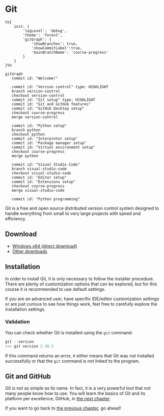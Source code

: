 # Git

```mermaid
%%{
    init: {
        'logLevel': 'debug',
        'theme': 'forest',
        'gitGraph': {
            'showBranches': true,
            'showCommitLabel':true,
            'mainBranchName': 'course-progress'
        }
    }
}%%

gitGraph
   commit id: "Welcome!"

   commit id: "Version control" type: HIGHLIGHT
   branch version-control
   checkout version-control
   commit id: "Git setup" type: HIGHLIGHT
   commit id: "Git and GitHub features"
   commit id: "GitHub Desktop setup"
   checkout course-progress
   merge version-control

   commit id: "Python setup"
   branch python
   checkout python
   commit id: "Interpreter setup"
   commit id: "Package manager setup"
   commit id: "Virtual environment setup"
   checkout course-progress
   merge python

   commit id: "Visual Studio Code"
   branch visual-studio-code
   checkout visual-studio-code
   commit id: "Editor setup"
   commit id: "Extensions setup"
   checkout course-progress
   merge visual-studio-code

   commit id: "Python programming"
```

Git is a free and open source distributed version control system designed to handle everything from small to very large projects with speed and efficiency.

## Download

* [Windows x64 (direct download)](https://github.com/git-for-windows/git/releases/download/v2.39.2.windows.1/Git-2.39.2-64-bit.exe)
* [Other downloads](https://git-scm.com/downloads)

## Installation

In order to install Git, it is only necessary to follow the installer procedure. There are plenty of customization options that can be explored, but for this course it is recommended to use default settings.

If you are an advanced user, have specific IDE/editor customization settings or are just curious to see how things work, feel free to carefully explore the installation settings.

### Validation

You can check whether Git is installed using the `git` command:

```powershell
git --version
>>> git version 2.39.2
```

If this command returns an error, it either means that Git was not installed successfully or that the `git` command is not linked to the program.

## Git and GitHub

Git is not as simple as its name. In fact, it is a very powerful tool that not many people know how to use. You will learn the basics of Git and its platform per excellence, GitHub, in [the next chapter](../github/README.md).

If you want to go back to [the previous chapter](/README.md), go ahead!